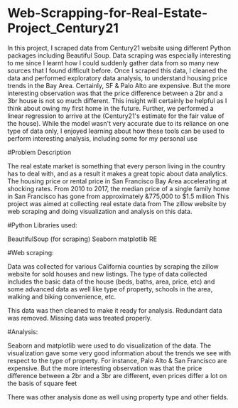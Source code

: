 # Web-Scrapping-for-Real-Estate-Project_Century21

In this project, I scraped data from Century21 website using different Python packages including Beautiful Soup. Data scraping was especially interesting to me since I learnt how I could suddenly gather data from so many new sources that I found difficult before. Once I scraped this data, I cleaned the data and performed exploratory data analysis, to understand housing price trends in the Bay Area. Certainly, SF & Palo Alto are expensive. But the more interesting observation was that the price difference between a 2br and a 3br house is not so much different. This insight will certainly be helpful as I think about owing my first home in the future. Further, we performed a linear regression to arrive at the (Century21's estimate for the fair value of the house). While the model wasn't very accurate due to its reliance on one type of data only, I enjoyed learning about how these tools can be used to perform interesting analysis, including some for my personal use

#Problem Description

The real estate market is something that every person living in the country has to deal with, and as a result it makes a great topic about data analytics. The housing price or rental price in San Francisco Bay Area accelerating at shocking rates. From 2010 to 2017, the median price of a single family home in San Francisco has gone from approximately &775,000 to $1.5 million This project was aimed at collecting real estate data from The zillow website by web scraping and doing visualization and analysis on this data.

#Python Libraries used:

BeautifulSoup (for scraping) Seaborn matplotlib RE

#Web scraping:

Data was collected for various California counties by scraping the zillow website for sold houses and new listings. The type of data collected includes the basic data of the house (beds, baths, area, price, etc) and some advanced data as well like type of property, schools in the area, walking and biking convenience, etc.

This data was then cleaned to make it ready for analysis. Redundant data was removed. Missing data was treated properly.

#Analysis:

Seaborn and matplotlib were used to do visualization of the data. The visualization gave some very good information about the trends we see with respect to the type of property. For instance, Palo Alto & San Francisco are expensive. But the more interesting observation was that the price difference between a 2br and a 3br are different, even prices differ a lot on the basis of square feet

There was other analysis done as well using property type and other fields.

